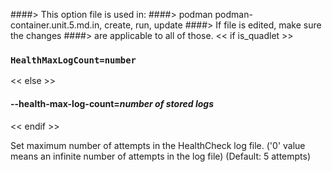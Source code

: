 ####> This option file is used in:
####>   podman podman-container.unit.5.md.in, create, run, update
####> If file is edited, make sure the changes
####> are applicable to all of those.
<< if is_quadlet >>
### `HealthMaxLogCount=number`
<< else >>
#### **--health-max-log-count**=*number of stored logs*
<< endif >>

Set maximum number of attempts in the HealthCheck log file. ('0' value means an infinite number of attempts in the log file) (Default: 5 attempts)
